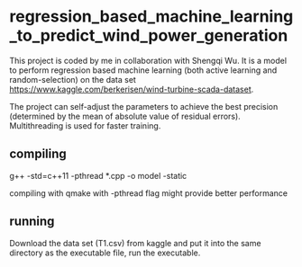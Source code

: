 # regression_based_machine_learning_to_predict_wind_power_generation

This project is coded by me in collaboration with Shengqi Wu. It is a model to perform regression based machine learning (both active learning and random-selection) on the data set https://www.kaggle.com/berkerisen/wind-turbine-scada-dataset.

The project can self-adjust the parameters to achieve the best precision (determined by the mean of absolute value of residual errors). Multithreading is used for faster training.

## compiling
g++ -std=c++11 -pthread *.cpp -o model -static

compiling with qmake with -pthread flag might provide better performance

## running
Download the data set (T1.csv) from kaggle and put it into the same directory as the executable file, run the executable.
